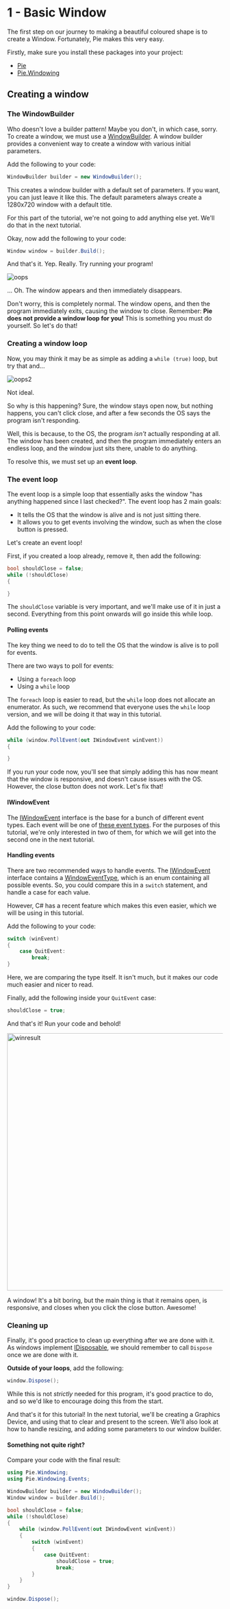 ﻿# 1 - Basic Window
The first step on our journey to making a beautiful coloured shape is to create a Window. Fortunately, Pie makes this
very easy.

Firstly, make sure you install these packages into your project:
* [Pie](https://www.nuget.org/packages/Pie/)
* [Pie.Windowing](https://www.nuget.org/packages/Pie.Windowing/)

## Creating a window
### The WindowBuilder
Who doesn't love a builder pattern! Maybe you don't, in which case, sorry. To create a window, we must use a
[WindowBuilder](xref:Pie.Windowing.WindowBuilder). A window builder provides a convenient way to create a window with
various initial parameters.

Add the following to your code:

```csharp
WindowBuilder builder = new WindowBuilder();
```

This creates a window builder with a default set of parameters. If you want, you can just leave it like this. The
default parameters always create a 1280x720 window with a default title.

For this part of the tutorial, we're not going to add anything else yet. We'll do that in the next tutorial.

Okay, now add the following to your code:

```csharp
Window window = builder.Build();
```

And that's it. Yep. Really. Try running your program!

![oops](../../images/gs/oops.gif)

... Oh. The window appears and then immediately disappears.

Don't worry, this is completely normal. The window opens, and then the program immediately exits, causing the window to
close. Remember: **Pie does not provide a window loop for you!** This is something you must do yourself. So let's do that!

### Creating a window loop
Now, you may think it may be as simple as adding a `while (true)` loop, but try that and...

![oops2](../../images/gs/oops2.gif)

Not ideal.

So why is this happening? Sure, the window stays open now, but nothing happens, you can't click close, and after a few
seconds the OS says the program isn't responding.

Well, this is because, to the OS, the program *isn't* actually responding at all. The window has been created, and then
the program immediately enters an endless loop, and the window just sits there, unable to do anything.

To resolve this, we must set up an **event loop**.

### The event loop
The event loop is a simple loop that essentially asks the window "has anything happened since I last checked?". The
event loop has 2 main goals:
* It tells the OS that the window is alive and is not just sitting there.
* It allows you to get events involving the window, such as when the close button is pressed.

Let's create an event loop!

First, if you created a loop already, remove it, then add the following:

```csharp
bool shouldClose = false;
while (!shouldClose)
{

}
```

The `shouldClose` variable is very important, and we'll make use of it in just a second. Everything from this point
onwards will go inside this while loop.

#### Polling events
The key thing we need to do to tell the OS that the window is alive is to poll for events.

There are two ways to poll for events:
* Using a `foreach` loop
* Using a `while` loop

The `foreach` loop is easier to read, but the `while` loop does not allocate an enumerator. As such, we recommend that
everyone uses the `while` loop version, and we will be doing it that way in this tutorial.

Add the following to your code:

```csharp
while (window.PollEvent(out IWindowEvent winEvent))
{

}
```

If you run your code now, you'll see that simply adding this has now meant that the window is responsive, and doesn't
cause issues with the OS. However, the close button does not work. Let's fix that!

#### IWindowEvent
The [IWindowEvent](xref:Pie.Windowing.Events.IWindowEvent) interface is the base for a bunch of different event types.
Each event will be one of [these event types](xref:Pie.Windowing.Events).
For the purposes of this tutorial, we're only interested in two of them, for which we will get into the second one in
the next tutorial.

#### Handling events
There are two recommended ways to handle events. The [IWindowEvent](xref:Pie.Windowing.Events.IWindowEvent) interface
contains a [WindowEventType](xref:Pie.Windowing.Events.WindowEventType), which is an enum containing all possible events.
So, you could compare this in a `switch` statement, and handle a case for each value.

However, C# has a recent feature which makes this even easier, which we will be using in this tutorial.

Add the following to your code:

```csharp
switch (winEvent)
{
    case QuitEvent:
        break;
}
```

Here, we are comparing the type itself. It isn't much, but it makes our code much easier and nicer to read.

Finally, add the following inside your `QuitEvent` case:

```csharp
shouldClose = true;
```

And that's it! Run your code and behold!

<img src="../../images/gs/winresult.png" width="600" alt="winresult">

A window! It's a bit boring, but the main thing is that it remains open, is responsive, and closes when you click the
close button. Awesome!

### Cleaning up
Finally, it's good practice to clean up everything after we are done with it. As windows implement
[IDisposable](xref:System.IDisposable), we should remember to call `Dispose` once we are done with it.

**Outside of your loops**, add the following:

```csharp
window.Dispose();
```

While this is not *strictly* needed for this program, it's good practice to do, and so we'd like to encourage doing this
from the start.

And that's it for this tutorial! In the next tutorial, we'll be creating a Graphics Device, and using that to clear and
present to the screen. We'll also look at how to handle resizing, and adding some parameters to our window builder.

#### Something not quite right?
Compare your code with the final result:

```csharp
using Pie.Windowing;
using Pie.Windowing.Events;

WindowBuilder builder = new WindowBuilder();
Window window = builder.Build();

bool shouldClose = false;
while (!shouldClose)
{
    while (window.PollEvent(out IWindowEvent winEvent))
    {
        switch (winEvent)
        {
            case QuitEvent:
                shouldClose = true;
                break;
        }
    }
}

window.Dispose();
```